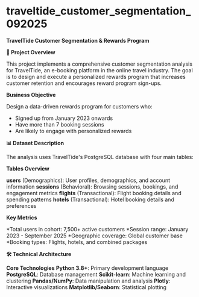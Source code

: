 # traveltide_customer_segmentation_092025

**TravelTide Customer Segmentation & Rewards Program**

**🎯  Project Overview**

This project implements a comprehensive customer segmentation analysis for TravelTide, an e-booking platform in the online travel industry. The goal is to design and execute a personalized rewards program that increases customer retention and encourages reward program sign-ups.

**Business Objective**

Design a data-driven rewards program for customers who:

* Signed up from January 2023 onwards
* Have more than 7 booking sessions
* Are likely to engage with personalized rewards

**📊 Dataset Description**

The analysis uses TravelTide's PostgreSQL database with four main tables:

**Tables Overview**

**users** (Demographics): User profiles, demographics, and account information
**sessions** (Behavioral): Browsing sessions, bookings, and engagement metrics
**flights** (Transactional): Flight booking details and spending patterns
**hotels** (Transactional): Hotel booking details and preferences

**Key Metrics**

*Total users in cohort: 7,500+ active customers
*Session range: January 2023 - September 2025
*Geographic coverage: Global customer base
*Booking types: Flights, hotels, and combined packages

**🛠 Technical Architecture**

**Core Technologies**
**Python 3.8+**: Primary development language
**PostgreSQL**: Database management
**Scikit-learn**: Machine learning and clustering
**Pandas/NumPy**: Data manipulation and analysis
**Plotly**: Interactive visualizations
**Matplotlib/Seaborn**: Statistical plotting

